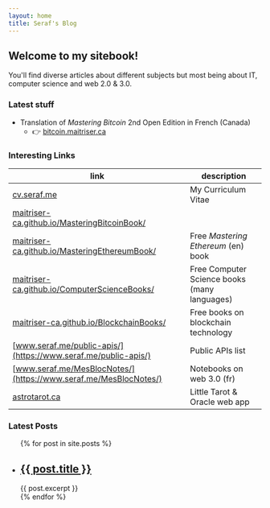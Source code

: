 ```yaml
---
layout: home
title: Seraf's Blog
---
```


## Welcome to my sitebook!

You'll find diverse articles about different subjects but most being about IT, computer science and web 2.0 & 3.0.

### Latest stuff

* Translation of _Mastering Bitcoin_ 2nd Open Edition in French (Canada)
  * 👉 [bitcoin.maitriser.ca](https://bitcoin.maitriser.ca)

### Interesting Links

| link | description |
| --- | --- |
| [cv.seraf.me](https://cv.seraf.me) | My Curriculum Vitae |
| [maitriser-ca.github.io/MasteringBitcoinBook/](https://maitriser-ca.github.io/MasteringBitcoinBook/) |  |
| [maitriser-ca.github.io/MasteringEthereumBook/](https://maitriser-ca.github.io/MasteringEthereumBook/) | Free _Mastering Ethereum_ (en) book |
| [maitriser-ca.github.io/ComputerScienceBooks/](https://maitriser-ca.github.io/ComputerScienceBooks/) | Free Computer Science books (many languages) |
| [maitriser-ca.github.io/BlockchainBooks/](https://maitriser-ca.github.io/BlockchainBooks/) | Free books on blockchain technology |
| [www.seraf.me/public-apis/](https://www.seraf.me/public-apis/) | Public APIs list |
| [www.seraf.me/MesBlocNotes/](https://www.seraf.me/MesBlocNotes/) | Notebooks on web 3.0 (fr) |
| [astrotarot.ca](https://astrotarot.ca/) | Little Tarot & Oracle web app |

### Latest Posts

<ul>
  {% for post in site.posts %}
    <li>
      <h2><a href="{{ post.url }}">{{ post.title }}</a></h2>
      {{ post.excerpt }}
    </li>
  {% endfor %}
</ul>